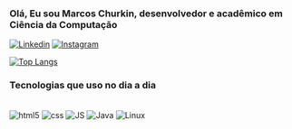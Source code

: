### Olá, Eu sou Marcos Churkin, desenvolvedor e acadêmico em Ciência da Computação

[![Linkedin](https://img.shields.io/badge/LinkedIn-0077B5?style=for-the-badge&logo=linkedin&logoColor=white)](https://www.linkedin.com/in/marcos-junior-churkin-a83665229/)
[![Instagram](https://img.shields.io/badge/Instagram-E4405F?style=for-the-badge&logo=instagram&logoColor=white)](https://www.instagram.com/marcoschurkin/)

[![Top Langs](https://github-readme-stats.vercel.app/api/top-langs/?username=MarcosCK&layout=compact)](https://github.com/MarcosCK/github-readme-stats)

### Tecnologias que uso no dia a dia

<div style="display: inline_block"><br/>
      <img align="center" alt="html5" src="https://img.shields.io/badge/HTML5-E34F26?style=for-the-badge&logo=html5&logoColor=white"/>
        <img align="center" alt="css" src="https://img.shields.io/badge/CSS3-1572B6?style=for-the-badge&logo=css3&logoColor=white">
          <img align="center" alt="JS" src="https://img.shields.io/badge/JavaScript-F7DF1E?style=for-the-badge&logo=javascript&logoColor=black">
           <img align="center" alt="Java" src="https://img.shields.io/badge/Java-ED8B00?style=for-the-badge&logo=java&logoColor=white">
             <img align="center" alt="Linux" src="https://img.shields.io/badge/Linux-FCC624?style=for-the-badge&logo=linux&logoColor=black">
          

    
</div>
